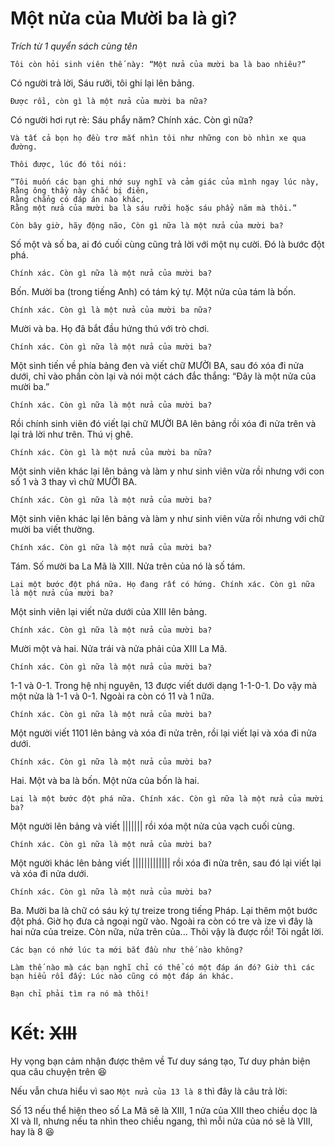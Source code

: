 # Một nửa của Mười ba là gì? 

*Trích từ 1 quyển sách cùng tên*

    Tôi còn hỏi sinh viên thế này: “Một nửa của mười ba là bao nhiêu?”
    
Có người trả lời, Sáu rưỡi, tôi ghi lại lên bảng.

    Được rồi, còn gì là một nửa của mười ba nữa?

Có người hơi rụt rè: Sáu phẩy năm? Chính xác. Còn gì nữa?
    
    Và tất cả bọn họ đều trơ mắt nhìn tôi như những con bò nhìn xe qua đường.
    
    Thôi được, lúc đó tôi nói: 
    
    “Tôi muốn các bạn ghi nhớ suy nghĩ và cảm giác của mình ngay lúc này,
    Rằng ông thầy này chắc bị điên, 
    Rằng chẳng có đáp án nào khác, 
    Rằng một nửa của mười ba là sáu rưỡi hoặc sáu phẩy năm mà thôi.” 
    
    Còn bây giờ, hãy động não, Còn gì nữa là một nửa của mười ba?
    
Số một và số ba, ai đó cuối cùng cũng trả lời với một nụ cười. Đó là bước đột phá.
    
    Chính xác. Còn gì nữa là một nửa của mười ba?
    
Bốn. Mười ba (trong tiếng Anh) có tám ký tự. Một nửa của tám là bốn.
    
    Chính xác. Còn gì là một nửa của mười ba nữa?
    
Mười và ba. Họ đã bắt đầu hứng thú với trò chơi.
    
    Chính xác. Còn gì nữa là một nửa của mười ba?
    
Một sinh tiến về phía bảng đen và viết chữ MƯỜI BA, sau đó xóa đi nửa dưới, chỉ vào phần còn lại và nói một cách đắc thắng: “Đây là một nửa của mười ba.”
    
    Chính xác. Còn gì nữa là một nửa của mười ba?

Rồi chính sinh viên đó viết lại chữ MƯỜI BA lên bảng rồi xóa đi nửa trên và lại trả lời như trên. Thú vị ghê.

    Chính xác. Còn gì là một nửa của mười ba nữa?
    
Một sinh viên khác lại lên bảng và làm y như sinh viên vừa rồi nhưng với con số 1 và 3 thay vì chữ MƯỜI BA.

    Chính xác. Còn gì nữa là một nửa của mười ba?

Một sinh viên khác lại lên bảng và làm y như sinh viên vừa rồi nhưng với chữ mười ba viết thường.

    Chính xác. Còn gì nữa là một nửa của mười ba?

Tám. Số mười ba La Mã là XIII. Nửa trên của nó là số tám.

    Lại một bước đột phá nữa. Họ đang rất có hứng. Chính xác. Còn gì nữa là một nửa của mười ba?
    
Một sinh viên lại viết nửa dưới của XIII lên bảng.

    Chính xác. Còn gì nữa là một nửa của mười ba?
    
Mười một và hai. Nửa trái và nửa phải của XIII La Mã.

    Chính xác. Còn gì nữa là một nửa của mười ba?
    
1-1 và 0-1. Trong hệ nhị nguyên, 13 được viết dưới dạng 1-1-0-1. Do vậy mà một nửa là 1-1 và 0-1. Ngoài ra còn có 11 và 1 nữa.

    Chính xác. Còn gì nữa là một nửa của mười ba?
    
Một người viết 1101 lên bảng và xóa đi nửa trên, rồi lại viết lại và xóa đi nửa dưới.

    Chính xác. Còn gì nữa là một nửa của mười ba?
    
Hai. Một và ba là bốn. Một nửa của bốn là hai.

    Lại là một bước đột phá nữa. Chính xác. Còn gì nữa là một nửa của mười ba? 
    
Một người lên bảng và viết ||||||| rồi xóa một nửa của vạch cuối cùng.

    Chính xác. Còn gì nữa là một nửa của mười ba?
    
Một người khác lên bảng viết ||||||||||||| rồi xóa đi nửa trên, sau đó lại viết lại và xóa đi nửa dưới.

    Chính xác. Còn gì nữa là một nửa của mười ba?

Ba. Mười ba là chữ có sáu ký tự treize trong tiếng Pháp.
    Lại thêm một bước đột phá. Giờ họ đưa cả ngoại ngữ vào. Ngoài ra còn có tre và ize vì đây là hai nửa của treize. Còn nữa, nửa trên của... Thôi vậy là được rồi! Tôi ngắt lời. 
    
    Các bạn có nhớ lúc ta mới bắt đầu như thế nào không? 
    
    Làm thế nào mà các bạn nghĩ chỉ có thể có một đáp án đó? Giờ thì các bạn hiểu rồi đấy: Lúc nào cũng có một đáp án khác. 
    
    Bạn chỉ phải tìm ra nó mà thôi!





# Kết: ~~XIII~~
Hy vọng bạn cảm nhận được thêm về Tư duy sáng tạo, Tư duy phản biện qua câu chuyện trên :laughing:

Nếu vẫn chưa hiểu vì sao `Một nửa của 13 là 8` thì đây là câu trả lời:

Số 13 nếu thể hiện theo số La Mã sẽ là XIII, 1 nửa của XIII theo chiều dọc là XI và II, nhưng nếu ta nhìn theo chiều ngang, thì mỗi nửa của nó sẽ là VIII, hay là 8 :laughing:

